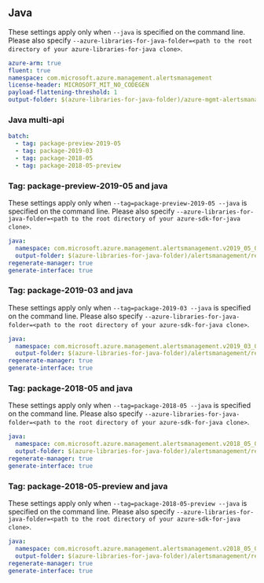 ## Java

These settings apply only when `--java` is specified on the command line.
Please also specify `--azure-libraries-for-java-folder=<path to the root directory of your azure-libraries-for-java clone>`.

``` yaml $(java)
azure-arm: true
fluent: true
namespace: com.microsoft.azure.management.alertsmanagement
license-header: MICROSOFT_MIT_NO_CODEGEN
payload-flattening-threshold: 1
output-folder: $(azure-libraries-for-java-folder)/azure-mgmt-alertsmanagement
```

### Java multi-api

``` yaml $(java) && $(multiapi)
batch:
  - tag: package-preview-2019-05
  - tag: package-2019-03
  - tag: package-2018-05
  - tag: package-2018-05-preview
```

### Tag: package-preview-2019-05 and java

These settings apply only when `--tag=package-preview-2019-05 --java` is specified on the command line.
Please also specify `--azure-libraries-for-java-folder=<path to the root directory of your azure-sdk-for-java clone>`.

``` yaml $(tag)=='package-preview-2019-05' && $(java) && $(multiapi)
java:
  namespace: com.microsoft.azure.management.alertsmanagement.v2019_05_05_preview
  output-folder: $(azure-libraries-for-java-folder)/alertsmanagement/resource-manager/v2019_05_05_preview
regenerate-manager: true
generate-interface: true
```

### Tag: package-2019-03 and java

These settings apply only when `--tag=package-2019-03 --java` is specified on the command line.
Please also specify `--azure-libraries-for-java-folder=<path to the root directory of your azure-sdk-for-java clone>`.

``` yaml $(tag)=='package-2019-03' && $(java) && $(multiapi)
java:
  namespace: com.microsoft.azure.management.alertsmanagement.v2019_03_01
  output-folder: $(azure-libraries-for-java-folder)/alertsmanagement/resource-manager/v2019_03_01
regenerate-manager: true
generate-interface: true
```


### Tag: package-2018-05 and java

These settings apply only when `--tag=package-2018-05 --java` is specified on the command line.
Please also specify `--azure-libraries-for-java-folder=<path to the root directory of your azure-sdk-for-java clone>`.

``` yaml $(tag)=='package-2018-05' && $(java) && $(multiapi)
java:
  namespace: com.microsoft.azure.management.alertsmanagement.v2018_05_05
  output-folder: $(azure-libraries-for-java-folder)/alertsmanagement/resource-manager/v2018_05_05
regenerate-manager: true
generate-interface: true
```

### Tag: package-2018-05-preview and java

These settings apply only when `--tag=package-2018-05-preview --java` is specified on the command line.
Please also specify `--azure-libraries-for-java-folder=<path to the root directory of your azure-sdk-for-java clone>`.

``` yaml $(tag)=='package-2018-05-preview' && $(java) && $(multiapi)
java:
  namespace: com.microsoft.azure.management.alertsmanagement.v2018_05_05_preview
  output-folder: $(azure-libraries-for-java-folder)/alertsmanagement/resource-manager/v2018_05_05_preview
regenerate-manager: true
generate-interface: true
```